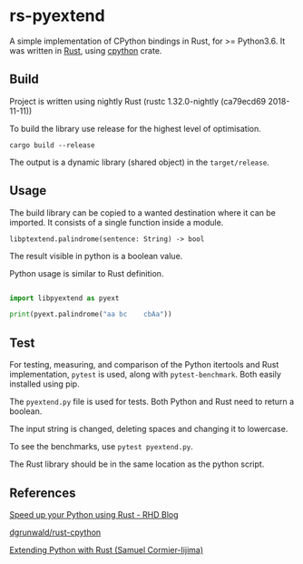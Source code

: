 # rs-pyextend

A simple implementation of CPython bindings in Rust, for >= Python3.6.
It was written in [Rust](https://www.rust-lang.org/ "Rust"), using [cpython](https://crates.io/crates/cpython "Rust crate") crate.


## Build

Project is written using nightly Rust (rustc 1.32.0-nightly (ca79ecd69 2018-11-11))

To build the library use release for the highest level of optimisation.

`cargo build --release`

The output is a dynamic library (shared object) in the `target/release`.

## Usage

The build library can be copied to a wanted destination where it can be imported.
It consists of a single function inside a module.

`libptextend.palindrome(sentence: String) -> bool`

The result visible in python is a boolean value.

Python usage is similar to Rust definition.

```python

import libpyextend as pyext

print(pyext.palindrome("aa bc    cbAa"))

```

## Test

For testing, measuring, and comparison of the Python itertools and Rust implementation, `pytest` is used, along with `pytest-benchmark`. Both easily installed using pip.

The `pyextend.py` file is used for tests. Both Python and Rust need to return a boolean.

The input string is changed, deleting spaces and changing it to lowercase.

To see the benchmarks, use `pytest pyextend.py`.

The Rust library should be in the same location as the python script.

## References

[Speed up your Python using Rust - RHD Blog](https://developers.redhat.com/blog/2017/11/16/speed-python-using-rust/?fbclid=IwAR2lHj26f-mRIYzfhT7_fLFsTQ1W-Fb6lXWQyi35VgfYru7_XzD71-XxMEc "Speed up your Python using Rust")

[dgrunwald/rust-cpython](https://github.com/dgrunwald/rust-cpython "cpython github")

[Extending Python with Rust (Samuel Cormier-Iijima)](https://www.youtube.com/watch?v=-ylbuEzkG4M&fbclid=IwAR0y6xQUCkTOubEL1AuLYQ_Ue1b_bcXZljgdW2_Zgs4veDrNZ3mGcyy8B8M "youtube")